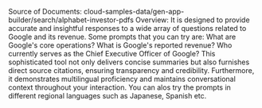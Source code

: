 Source of Documents: cloud-samples-data/gen-app-builder/search/alphabet-investor-pdfs
Overview:
It is designed to provide accurate and insightful responses to a wide array of questions related to Google and its revenue. Some prompts that you can try are:
What are Google's core operations?
What is Google's reported revenue?
Who currently serves as the Chief Executive Officer of Google?
This sophisticated tool not only delivers concise summaries but also furnishes direct source citations, ensuring transparency and credibility. Furthermore, it demonstrates multilingual proficiency and maintains conversational context throughout your interaction.
You can alos try the prompts in different regional languages such as Japanese, Spanish etc.
